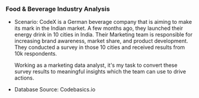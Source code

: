 ### **Food & Beverage Industry Analysis**

 - Scenario:
   CodeX is a German beverage company that is aiming to make its mark in the Indian market. A few months ago, they launched their energy drink in 10 cities in India. Their Marketing team is responsible for increasing
   brand awareness, market share, and product development. They conducted a survey in those 10 cities and received results from 10k respondents.
   
   Working as a marketing data analyst, it's my task to convert these survey results to meaningful insights which the team can use to drive actions.

- Database Source: Codebasics.io
